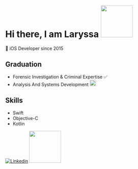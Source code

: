 # Hi there, I am Laryssa <img src="https://github.com/lcastagnoli/lcastagnoli/assets/50826360/a9c0706e-f0fb-43c0-8af0-216ca8ef4f81" width="100">


📱 iOS Developer since 2015

## Graduation

- Forensic Investigation & Criminal Expertise ✅
- Analysis And Systems Development <img src="https://github.com/lcastagnoli/lcastagnoli/assets/50826360/dace4c21-082c-47a4-885e-b3a9bd8c89a7" width="20">

## Skills
- Swift
- Objective-C
- Kotlin

[![Linkedin](https://i.stack.imgur.com/gVE0j.png)](https://www.linkedin.com/in/laryssa-castagnoli/) 
[<img src="https://github.com/lcastagnoli/lcastagnoli/assets/50826360/b6e0af24-8a9a-4ba3-a8cc-5f1fab3f406f" width="100">](https://www.workana.com/freelancer/98a467bc8d1e6d6e9f0c34876a2e4e3d) 
